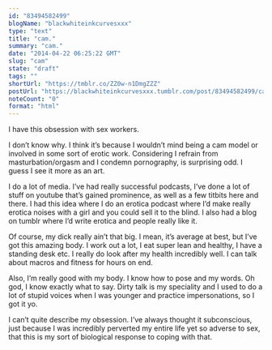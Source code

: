 ```yaml
---
id: "83494582499"
blogName: "blackwhiteinkcurvesxxx"
type: "text"
title: "cam."
summary: "cam."
date: "2014-04-22 06:25:22 GMT"
slug: "cam"
state: "draft"
tags: ""
shortUrl: "https://tmblr.co/ZZ0w-n1DmgZZZ"
postUrl: "https://blackwhiteinkcurvesxxx.tumblr.com/post/83494582499/cam"
noteCount: "0"
format: "html"
---
```


I have this obsession with sex workers.

I don’t know why. I think it’s because I wouldn’t mind being a cam model or involved in some sort of erotic work. Considering I refrain from masturbation/orgasm and I condemn pornography, is surprising odd. I guess I see it more as an art. 

I do a lot of media. I’ve had really successful podcasts, I’ve done a lot of stuff on youtube that’s gained prominence, as well as a few titbits here and there. I had this idea where I do an erotica podcast where I’d make really erotica noises with a girl and you could sell it to the blind. I also had a blog on tumblr where I’d write erotica and people really like it.

Of course, my dick really ain’t that big. I mean, it’s average at best, but I’ve got this amazing body. I work out a lot, I eat super lean and healthy, I have a standing desk etc. I really do look after my health incredibly well. I can talk about macros and fitness for hours on end.

Also, I’m really good with my body. I know how to pose and my words. Oh god, I know exactly what to say. Dirty talk is my speciality and I used to do a lot of stupid voices when I was younger and practice impersonations, so I got it yo.

I can’t quite describe my obsession. I’ve always thought it subconscious, just because I was incredibly perverted my entire life yet so adverse to sex, that this is my sort of biological response to coping with that.